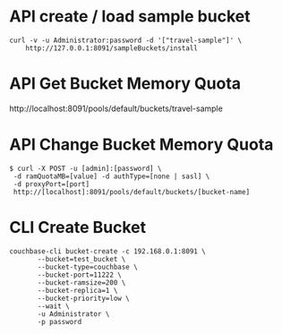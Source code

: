 # API create / load sample bucket
```
curl -v -u Administrator:password -d '["travel-sample"]' \
    http://127.0.0.1:8091/sampleBuckets/install
```

# API Get Bucket Memory Quota
http://localhost:8091/pools/default/buckets/travel-sample

# API Change Bucket Memory Quota
```
$ curl -X POST -u [admin]:[password] \
 -d ramQuotaMB=[value] -d authType=[none | sasl] \
 -d proxyPort=[port]
 http://[localhost]:8091/pools/default/buckets/[bucket-name]
```

# CLI Create Bucket
```
couchbase-cli bucket-create -c 192.168.0.1:8091 \
       --bucket=test_bucket \
       --bucket-type=couchbase \
       --bucket-port=11222 \
       --bucket-ramsize=200 \
       --bucket-replica=1 \
       --bucket-priority=low \
       --wait \
       -u Administrator \
       -p password
```
